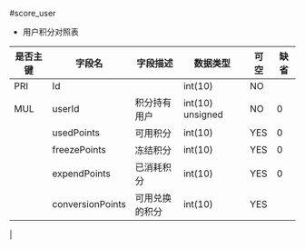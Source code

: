 #score_user
* 用户积分对照表
 
|是否主键	|字段名	|字段描述	|数据类型	|可空	|缺省	|
| --------|-----|-----|-----|-----|-----|
|PRI|Id||int(10)|NO||
|MUL|userId|积分持有用户|int(10) unsigned|NO|0|
||usedPoints|可用积分|int(10)|YES|0|
||freezePoints|冻结积分|int(10)|YES|0|
||expendPoints|已消耗积分|int(10)|YES|0|
||conversionPoints|可用兑换的积分|int(10)|YES||
|
